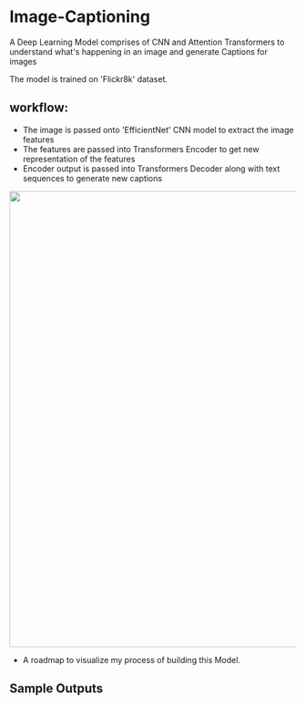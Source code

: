 # Image-Captioning
A Deep Learning Model comprises of CNN and Attention Transformers to understand what's happening in an image and generate Captions for images

The model is trained on 'Flickr8k' dataset.

## workflow:
- The image is passed onto 'EfficientNet' CNN model to extract the image features
- The features are passed into Transformers Encoder to get new representation of the features
- Encoder output is passed into Transformers Decoder along with text sequences to generate new captions

  
<p align = "center">
  <img width = 800 src = "https://github.com/0EnIgma1/Image-Captioning/blob/main/roadmap.png"
</p>

  - A roadmap to visualize my process of building this Model.

## Sample Outputs
